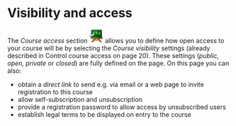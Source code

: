 # Visibility and access

The _Course access_ section ![](../../.gitbook/assets/graphics323%20%283%29.png) allows you to define how open access to your course will be by selecting the _Course visibility_ settings \(already described in Control course access on page 20\). These settings \(_public, open, private_ or _closed_\) are fully defined on the page. On this page you can also:

* obtain a _direct link_ to send e.g. via email or a web page to invite registration to this course
* allow self-subscription and unsubscription
* provide a registration password to allow access by unsubscribed users
* establish legal terms to be displayed on entry to the course

